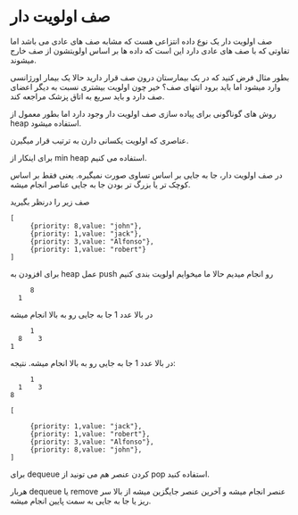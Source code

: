 # صف اولویت دار

صف اولویت دار یک نوع داده انتزاعی هست که مشابه صف های عادی می باشد اما تفاوتی که با صف های عادی دارد این است که داده ها بر اساس اولویتشون از صف خارج میشوند.

بطور مثال فرض کنید که در یک بیمارستان درون صف قرار دارید حالا یک بیمار اورژانسی وارد میشود اما باید برود انتهای صف؟ خیر چون اولویت بیشتری نسبت به دیگر اعضای صف دارد و باید سریع به اتاق پزشک مراجعه کند.

روش های گوناگونی برای پیاده سازی صف اولویت دار وجود دارد اما بطور معمول از heap استفاده میشود.

عناصری که اولویت یکسانی دارن به ترتیب قرار میگیرن. 

برای اینکار از min heap استفاده می کنیم.

در صف اولویت دار، جا به جایی بر اساس تساوی صورت نمیگیره. یعنی فقط بر اساس کوچک تر یا بزرگ تر بودن جا به جایی عناصر انجام میشه.

صف زیر را درنظر بگیرید

```
[
     {priority: 8,value: "john"},
     {priority: 1,value: "jack"},
     {priority: 3,value: "Alfonso"},
     {priority: 1,value: "robert"}
]
```


برای افزودن به heap عمل push رو انجام میدیم
حالا ما میخوایم اولویت بندی کنیم 

```
     8
  1

```

در بالا عدد 1 جا به جایی رو به بالا انجام میشه

```
     1
  8    3
1
```

در بالا عدد 1 جا به جایی رو به بالا انجام میشه. نتیجه:

```
     1
  1    3
8
```

```
[
     
     {priority: 1,value: "jack"},
     {priority: 1,value: "robert"}, 
     {priority: 3,value: "Alfonso"},
     {priority: 8,value: "john"},
]
```

برای dequeue کردن عنصر هم می تونید از pop استفاده کنید.

هربار dequeue یا remove عنصر انجام میشه و آخرین عنصر جایگزین میشه از بالا سر ریز یا جا به جایی به سمت پایین انجام میشه.
